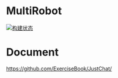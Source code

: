 # MultiRobot

[![构建状态](https://dev.tencent.com/badges/endymx/MultiRobot/16916/build.svg)](https://dev.tencent.com/u/endymx/p/MultiRobot/ci/job)


# Document
<https://github.com/ExerciseBook/JustChat/>
